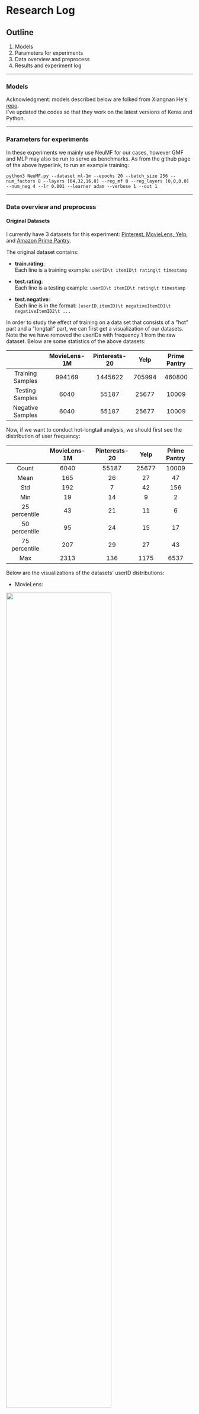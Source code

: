 # Research Log

## Outline
1. Models 
2. Parameters for experiments
3. Data overview and preprocess
4. Results and experiment log
---

### Models 
Acknowledgment: models described below are folked from Xiangnan He's [repo](https://github.com/hexiangnan/neural_collaborative_filtering).  
I've updated the codes so that they work on the latest versions of Keras and Python.  

---

### Parameters for experiments
In these experiments we mainly use NeuMF for our cases, however GMF and MLP may also be run to serve as benchmarks. As from the github page of the above hyperlink, to run an example training:
```
python3 NeuMF.py --dataset ml-1m --epochs 20 --batch_size 256 --num_factors 8 --layers [64,32,16,8] --reg_mf 0 --reg_layers [0,0,0,0] --num_neg 4 --lr 0.001 --learner adam --verbose 1 --out 1
```
---

### Data  overview and preprocess
#### Original Datasets
I currently have 3 datasets for this experiment: [Pinterest, MovieLens, Yelp](https://github.com/hexiangnan/adversarial_personalized_ranking), and [Amazon Prime Pantry](https://jmcauley.ucsd.edu/data/amazon/). 

The original dataset contains:

* **train.rating**:  
Each line is a training example: `userID\t itemID\t rating\t timestamp`

* **test.rating**:  
Each line is a testing example: `userID\t itemID\t rating\t timestamp`

* **test.negative**:  
Each line is in the format: `(userID,itemID)\t negativeItemID1\t negativeItemID2\t ...`

In order to study the effect of training on a data set that consists of a "hot" part and a "longtail" part, we can first get a visualization of our datasets. Note the we have removed the userIDs with frequency 1 from the raw dataset. Below are some statistics of the above datasets:

|                          | MovieLens-1M  | Pinterests-20     |   Yelp    |   Prime Pantry   |
| :---:                    |    :----:     |       :---:       |  :----:   |     :---:        |
| Training Samples         | 994169        |1445622            |705994     |460800            |
| Testing Samples          | 6040          |55187              |25677      |10009             |
| Negative Samples         | 6040          |55187              |25677      |10009             |

Now, if we want to conduct hot-longtail analysis, we should first see the distribution of user frequency:

|               | MovieLens-1M  | Pinterests-20     |   Yelp   |   Prime Pantry   |
| :---:         |    :----:     |       :---:       |  :----:  |     :---:        |
| Count         | 6040          |55187              |25677     |10009             |
| Mean          | 165           |26                 |27        |47                |
| Std           | 192           |7                  |42        |156               |
| Min           | 19            |14                 |9         |2                 |
| 25 percentile | 43            |21                 |11        |6                 |
| 50 percentile | 95            |24                 |15        |17                |
| 75 percentile | 207           |29                 |27        |43                |
| Max           | 2313          |136                |1175      |6537              |

Below are the visualizations of the datasets' userID distributions:  
* MovieLens:
<img src = "https://user-images.githubusercontent.com/59850013/183307329-585d32ed-55fe-434b-97ce-a45fbff70e70.png" width=75% height=75%>

* Pinterests:
<img src = "https://user-images.githubusercontent.com/59850013/183307345-fe7ae6ec-cb5a-4a02-a488-d8e1605a9513.png" width=75% height=75%>

* Yelp:
<img src = "https://user-images.githubusercontent.com/59850013/183307355-5b54e272-d285-4495-bd41-5c74a478383f.png" width=75% height=75%>

* Prime Pantry:
<img src = "https://user-images.githubusercontent.com/59850013/183307363-5ae1c9ed-ef6b-4803-985b-5555058a8672.png" width=75% height=75%>

**Note:**  
From the plots we can see that among these datasets, **MovieLens, Yelp, and Prime Pantry** have obvious hot-longtail distributions. Thus, in order to study the hot-longtail data structure, we only conduct further experiments on these 3 datasets.

#### Splited Datasets
In order to study the effect of training hot-longtail data structures, we hereby split the original datasets into the hot part and the long tail part based on the user frequency. **Any userID with frequency higher than the 75 percentile is considered to be in the hot part, and those who are below the threshold are considered to be in the ongtail part.** Note that there is still a debate over the choice of the threshold.

The splited dataset contains:

* **train.hot.rating**:  
Each line is a training example from the hot part: `userID\t itemID\t rating\t timestamp`

* **test.hot.rating**:  
Each line is a testing example from the hot part: `userID\t itemID\t rating\t timestamp`

* **test.hot.negative**:  
Each line is an instance of negative samples with userID in the hot part: `(userID,itemID)\t negativeItemID1\t negativeItemID2\t ...`

* **train.lt.rating**:  
Each line is a training example from the longtail part: `userID\t itemID\t rating\t timestamp`

* **test.lt.rating**:  
Each line is a testing example from the longtail part: `userID\t itemID\t rating\t timestamp`

* **test.lt.negative**:  
Each line is an instance of negative samples with userID in the longtail part: `(userID,itemID)\t negativeItemID1\t negativeItemID2\t ...`

Here is the data distribution after spliting:

|                               | MovieLens-1M  |   Yelp    |   Prime Pantry   |
| :---:                         |    :----:     |  :----:   |     :---:        |
| Training Samples(hot)         | 630603        |433378     |362401            |
| Testing Samples(hot)          | 1511          |6454       |2500              |
| Negative Samples(hot)         | 1511          |6454       |2500              |
| Training Samples(lt)          | 354566        |272616     |98983             |
| Testing Samples(lt)           | 4529          |19223      |6919              |
| Negative Samples(lt)          | 4529          |19223      |6919              |

---
### Results and experiment log
---
### Benchmarks
#### Benchmark I
Benchmark I is produced by training and testing on the original datasets.
|         | MovieLens-1M  |   Yelp    |   Prime Pantry   |
| :---:   |    :----:     |  :----:   |     :---:        |
| HR      |0.6816         |0.7506     |            |
| NDCG    |0.4053         |0.4666     |              |

#### Benchmark II
Benchmark II is produced by training on original datasets and testing on the splited datasets.
|         | MovieLens-1M  |   Yelp    |   Prime Pantry   |
| :---:   |    :----:     |  :----:   |     :---:        |
| HR      |         |     |            |
| NDCG    |         |     |              |

---
### Hot-longtail data structure performance
#### Hot part performances
Hot part performances are produced by training and testing on the hot part datasets.
|         | MovieLens-1M  |   Yelp    |   Prime Pantry   |
| :---:   |    :----:     |  :----:   |     :---:        |
| HR      |0.4990         |0.7099     |            |
| NDCG    |0.2647         |0.4124     |              |

#### Longtail part performances
Longtail part performances are produced by training and testing on the longtail part datasets.
|         | MovieLens-1M  |   Yelp    |   Prime Pantry   |
| :---:   |    :----:     |  :----:   |     :---:        |
| HR      |0.7227         |0.6128     |            |
| NDCG    |0.4379         |0.3817     |              |
